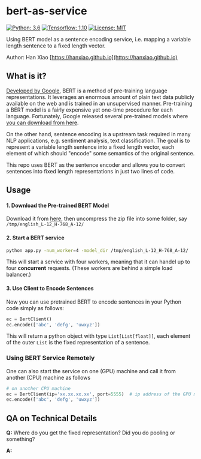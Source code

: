 # bert-as-service

[![Python: 3.6](https://img.shields.io/badge/Python-3.6-brightgreen.svg)](https://opensource.org/licenses/MIT)    [![Tensorflow: 1.10](https://img.shields.io/badge/Tensorflow-1.10-brightgreen.svg)](https://opensource.org/licenses/MIT)  [![License: MIT](https://img.shields.io/badge/License-MIT-yellow.svg)](https://opensource.org/licenses/MIT)

Using BERT model as a sentence encoding service, i.e. mapping a variable length sentence to a fixed length vector.

Author: Han Xiao [https://hanxiao.github.io](https://hanxiao.github.io)


## What is it?

[Developed by Google](https://github.com/google-research/bert), BERT is a method of pre-training language representations. It leverages an enormous amount of plain text data publicly available on the web and is trained in an unsupervised manner. Pre-training a BERT model is a fairly expensive yet one-time procedure for each language. Fortunately, Google released several pre-trained models where [you can download from here](https://github.com/google-research/bert#pre-trained-models).


On the other hand, sentence encoding is a upstream task required in many NLP applications, e.g. sentiment analysis, text classification. The goal is to represent a variable length sentence into a fixed length vector, each element of which should "encode" some semantics of the original sentence.

This repo uses BERT as the sentence encoder and allows you to convert sentences into fixed length representations in just two lines of code. 

## Usage

#### 1. Download the Pre-trained BERT Model
Download it from [here](https://github.com/google-research/bert#pre-trained-models), then uncompress the zip file into some folder, say `/tmp/english_L-12_H-768_A-12/`


#### 2. Start a BERT service
```bash
python app.py -num_worker=4 -model_dir /tmp/english_L-12_H-768_A-12/
```
This will start a service with four workers, meaning that it can handel up to four **concurrent** requests. (These workers are behind a simple load balancer.)

#### 3. Use Client to Encode Sentences
Now you can use pretrained BERT to encode sentences in your Python code simply as follows:
```python
ec = BertClient()
ec.encode(['abc', 'defg', 'uwxyz'])
```
This will return a python object with type `List[List[float]]`, each element of the outer `List` is the fixed representation of a sentence.

### Using BERT Service Remotely
One can also start the service on one (GPU) machine and call it from another (CPU) machine as follows

```python
# on another CPU machine
ec = BertClient(ip='xx.xx.xx.xx', port=5555)  # ip address of the GPU machine
ec.encode(['abc', 'defg', 'uwxyz'])
```
 
## QA on Technical Details

**Q:** Where do you get the fixed representation? Did you do pooling or something?

**A:** 





